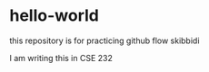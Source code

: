 # hello-world
this repository is for practicing github flow
skibbidi


I am writing this in CSE 232
